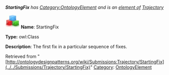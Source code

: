 ___StartingFix__ has [Category:OntologyElement](../../Category/OntologyElement "Category:OntologyElement") and is an [element of](../../Property/ElementOf "Property:ElementOf") [Trajectory](../../Submissions/Trajectory "Submissions:Trajectory")_


  




[![Class](../../images/thumb/2/27/Class.gif/45px-Class.gif)](../../Image/Class.gif "Class")
__Name__: StartingFix 


__Type:__ owl:Class 


__Description__: The first fix in a particular sequence of fixes. 





Retrieved from "[http://ontologydesignpatterns.org/wiki/Submissions:Trajectory/StartingFix](../../Submissions/Trajectory/StartingFix)"
 [Category](http://ontologydesignpatterns.org/wiki/Special:Categories "Special:Categories"): [OntologyElement](../../Category/OntologyElement "Category:OntologyElement")